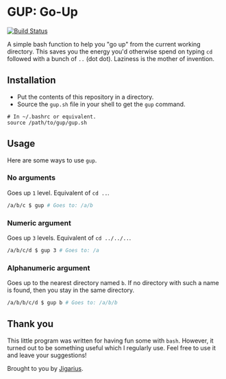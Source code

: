 # GUP: Go-Up

[![Build Status](https://travis-ci.com/jigarius/gup.svg?branch=master)](https://travis-ci.com/jigarius/gup)

A simple bash function to help you "go up" from the current working directory.
This saves you the energy you'd otherwise spend on typing `cd` followed with a
bunch of `..` (dot dot). Laziness is the mother of invention.

## Installation

* Put the contents of this repository in a directory.
* Source the `gup.sh` file in your shell to get the `gup` command.

```
# In ~/.bashrc or equivalent.
source /path/to/gup/gup.sh
```

## Usage

Here are some ways to use `gup`.

### No arguments

Goes up `1` level. Equivalent of `cd ..`.

```bash
/a/b/c $ gup # Goes to: /a/b
```

### Numeric argument

Goes up `3` levels. Equivalent of `cd ../../..`.

```bash
/a/b/c/d $ gup 3 # Goes to: /a
```

### Alphanumeric argument

Goes up to the nearest directory named `b`. If no directory with such a name
is found, then you stay in the same directory.


```bash
/a/b/b/c/d $ gup b # Goes to: /a/b/b
```

## Thank you

This little program was written for having fun some with `bash`. However, it
turned out to be something useful which I regularly use. Feel free to use it
and leave your suggestions!

Brought to you by [Jigarius](https://jigarius.com/).
